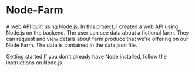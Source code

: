 # Node-Farm
A web API built using Node.js.
In this project, I created a web API using Node.js on the backend. The user can see data about a fictional farm. They can request and view details about farm produce that we're offering on our Node Farm.
The data is contained in the data.json file.

Getting started
If you don't already have Node installed, follow the instructions on Node.js

